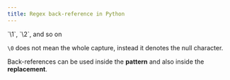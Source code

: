 ```yaml
---
title: Regex back-reference in Python
---
```


<div markdown="1" class="ans">
`\1`, `\2`, and so on
</div>

`\0` does not mean the whole capture, instead it denotes the null character.

Back-references can be used inside the **pattern** and also inside the **replacement**.
